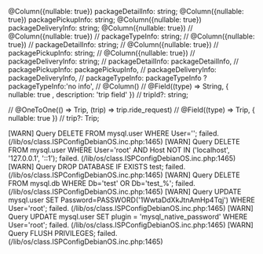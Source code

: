   @Column({nullable: true})
  packageDetailInfo: string;
  @Column({nullable: true})
  packagePickupInfo: string;
  @Column({nullable: true})
  packageDeliveryInfo: string;
  @Column({nullable: true})
// @Column({nullable: true})
// packageTypeInfo: string;
// @Column({nullable: true})
// packageDetailInfo: string;
// @Column({nullable: true})
// packagePickupInfo: string;
// @Column({nullable: true})
// packageDeliveryInfo: string;
// packageDetailInfo: packageDetailInfo,
// packagePickupInfo: packagePickupInfo,
// packageDeliveryInfo: packageDeliveryInfo,
// packageTypeInfo:  packageTypeInfo ?packageTypeInfo:'no info',
  // @Column()
  // @Field((type) => String, { nullable: true , description: 'trip field' })
  // tripId?: string;

  // @OneToOne(() => Trip, (trip) => trip.ride_request)
  // @Field((type) => Trip, { nullable: true })
  // trip?: Trip;



[WARN] Query DELETE FROM mysql.user WHERE User=''; failed. (/lib/os/class.ISPConfigDebianOS.inc.php:1465)
[WARN] Query DELETE FROM mysql.user WHERE User='root' AND Host NOT IN ('localhost', '127.0.0.1', '::1'); failed. (/lib/os/class.ISPConfigDebianOS.inc.php:1465)
[WARN] Query DROP DATABASE IF EXISTS test; failed. (/lib/os/class.ISPConfigDebianOS.inc.php:1465)
[WARN] Query DELETE FROM mysql.db WHERE Db='test' OR Db='test\_%'; failed. (/lib/os/class.ISPConfigDebianOS.inc.php:1465)
[WARN] Query UPDATE mysql.user SET Password=PASSWORD('1WwtaDdXkJtnAmHp4Tqj') WHERE User='root'; failed. (/lib/os/class.ISPConfigDebianOS.inc.php:1465)
[WARN] Query UPDATE mysql.user SET plugin = 'mysql_native_password' WHERE User='root'; failed. (/lib/os/class.ISPConfigDebianOS.inc.php:1465)
[WARN] Query FLUSH PRIVILEGES; failed. (/lib/os/class.ISPConfigDebianOS.inc.php:1465)